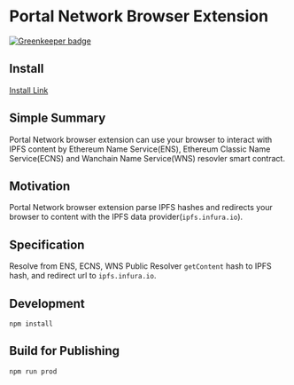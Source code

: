 # Portal Network Browser Extension

[![Greenkeeper badge](https://badges.greenkeeper.io/PortalNetwork/portal-network-browser-extension.svg)](https://greenkeeper.io/)

## Install

[Install Link](https://chrome.google.com/webstore/detail/portal-network/apcnffelpkinnpoapmokieojaffmcpmf)

## Simple Summary
Portal Network browser extension can use your browser to interact with IPFS content by Ethereum Name Service(ENS), Ethereum Classic Name Service(ECNS) and Wanchain Name Service(WNS) resovler smart contract.
  
## Motivation
Portal Network browser extension parse IPFS hashes and redirects your browser to content with the IPFS data provider(`ipfs.infura.io`).

## Specification
Resolve from ENS, ECNS, WNS Public Resolver `getContent` hash to IPFS hash, and redirect url to `ipfs.infura.io`.

## Development 
```
npm install
```

## Build for Publishing
```
npm run prod
```
